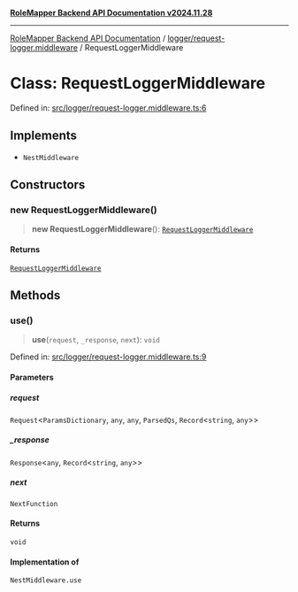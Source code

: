 [**RoleMapper Backend API Documentation v2024.11.28**](../../../README.md)

***

[RoleMapper Backend API Documentation](../../../modules.md) / [logger/request-logger.middleware](../README.md) / RequestLoggerMiddleware

# Class: RequestLoggerMiddleware

Defined in: [src/logger/request-logger.middleware.ts:6](https://github.com/FlowCraft-AG/RoleMapper/blob/60ae5b0c50e531d470a492fa6758544dd7523d6f/backend/src/logger/request-logger.middleware.ts#L6)

## Implements

- `NestMiddleware`

## Constructors

### new RequestLoggerMiddleware()

> **new RequestLoggerMiddleware**(): [`RequestLoggerMiddleware`](RequestLoggerMiddleware.md)

#### Returns

[`RequestLoggerMiddleware`](RequestLoggerMiddleware.md)

## Methods

### use()

> **use**(`request`, `_response`, `next`): `void`

Defined in: [src/logger/request-logger.middleware.ts:9](https://github.com/FlowCraft-AG/RoleMapper/blob/60ae5b0c50e531d470a492fa6758544dd7523d6f/backend/src/logger/request-logger.middleware.ts#L9)

#### Parameters

##### request

`Request`\<`ParamsDictionary`, `any`, `any`, `ParsedQs`, `Record`\<`string`, `any`\>\>

##### \_response

`Response`\<`any`, `Record`\<`string`, `any`\>\>

##### next

`NextFunction`

#### Returns

`void`

#### Implementation of

`NestMiddleware.use`
